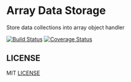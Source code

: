 # Array Data Storage

Store data collections into array object handler

[![Build Status](https://travis-ci.org/pentagonal/ArrayStore.svg?branch=master)](https://travis-ci.org/pentagonal/ArrayStore?branch=master)
[![Coverage Status](https://coveralls.io/repos/github/pentagonal/ArrayStore/badge.svg?branch=master)](https://coveralls.io/github/pentagonal/ArrayStore?branch=master)

## LICENSE

MIT [LICENSE](LICENSE)
